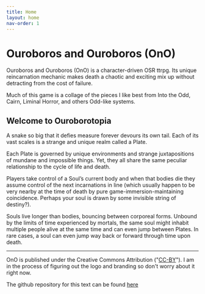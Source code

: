 ```yaml
---
title: Home
layout: home
nav-order: 1
---
```

# Ouroboros and Ouroboros (OnO)

<p>Ouroboros and Ouroboros (OnO) is a character-driven OSR ttrpg. Its unique reincarnation mechanic makes death a chaotic and exciting mix up without detracting from the cost of failure.</p>

<p>Much of this game is a collage of the pieces I like best from Into the Odd, Cairn, Liminal Horror, and others Odd-like systems.</p>

## Welcome to Ouroborotopia

<p>A snake so big that it defies measure forever devours its own tail. Each of its vast scales is a strange and unique realm called a Plate.</p>
<p>​Each Plate is governed by unique environments and strange juxtapositions of mundane and impossible things. Yet, they all share the same peculiar relationship to the cycle of life and death.</p>
<p>Players take control of a Soul’s current body and when that bodies die they assume control of the next incarnations in line (which usually happen to be very nearby at the time of death by pure game-immersion-maintaining coincidence. Perhaps your soul is drawn by some invisible string of destiny?).</p>
<p>Souls live longer than bodies, bouncing between corporeal forms. Unbound by the limits of time experienced by mortals, the same soul might inhabit multiple people alive at the same time and can even jump between Plates. In rare cases, a soul can even jump way back or forward through time upon death.</p>

---
OnO is published under the Creative Commons Attribution ("[CC-BY](https://creativecommons.org/licenses/by/2.0/)"). I am in the process of figuring out the logo and branding so don't worry about it right now.

The github repository for this text can be found [here](https://github.com/alicepow/OnO)
